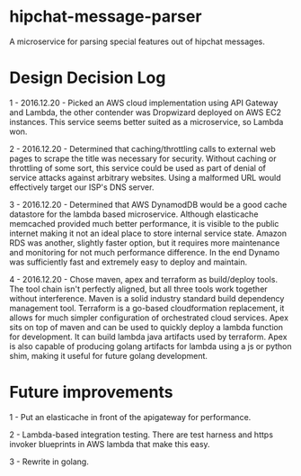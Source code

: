 # hipchat-message-parser
A microservice for parsing special features out of hipchat messages.

# Design Decision Log
1 - 2016.12.20 - Picked an AWS cloud implementation using API Gateway and Lambda, the other contender was Dropwizard deployed on AWS EC2 instances. This service seems better suited as a microservice, so Lambda won.

2 - 2016.12.20 - Determined that caching/throttling calls to external web pages to scrape the title was necessary for security. Without caching or throttling of some sort, this service could be used as part of denial of service attacks against arbitrary websites. Using a malformed URL would effectively target our ISP's DNS server.

3 - 2016.12.20 - Determined that AWS DynamodDB would be a good cache datastore for the lambda based microservice. Although elasticache memcached provided much better performance, it is visible to the public internet making it not an ideal place to store internal service state. Amazon RDS was another, slightly faster option, but it requires more maintenance and monitoring for not much performance difference. In the end Dynamo was sufficiently fast and extremely easy to deploy and maintain.

4 - 2016.12.20 - Chose maven, apex and terraform as build/deploy tools. The tool chain isn't perfectly aligned, but all three tools work together without interference. Maven is a solid industry standard build dependency management tool. Terraform is a go-based cloudformation replacement, it allows for much simpler configuration of orchestrated cloud services. Apex sits on top of maven and can be used to quickly deploy a lambda function for development. It can build lambda java artifacts used by terraform. Apex is also capable of producing golang artifacts for lambda using a js or python shim, making it useful for future golang development.


# Future improvements
1 - Put an elasticache in front of the apigateway for performance.

2 - Lambda-based integration testing. There are test harness and https invoker blueprints in AWS lambda that make this easy.

3 - Rewrite in golang.
